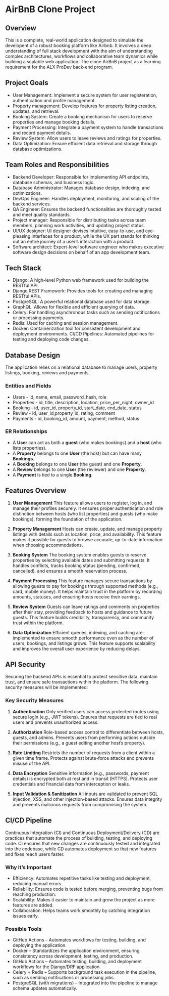 # AirBnB Clone Project
## Overview
This is a complete, real-world application designed to simulate the developent of a robust booking platform like Airbnb. It involves a deep understanding of full stack development with the aim of understanding complex architectures, workflows and collaborative team dynamics while building a scalable web application.
The clone AirBnB project as a learning requirement for the ALX ProDev back-end program.

## Project Goals
- User Management: Implement a secure system for user registeration, authentication and profile management.
- Property management: Develop features for property listing creation, updates, and retrieval.
- Booking System: Create a booking mechanism for users to reserve properties and manage booking details.
- Payment Processing: Integrate a payment system to handle transactions and record payment details.
- Review System: Allow users to leave reviews and ratings for properties.
- Data Optimization: Ensure efficient data retrieval and storage through database optimizations.

## Team Roles and Responsibilities
- Backend Developer: Responsible for implementing API endpoints, database schemas, and business logic.
- Database Administrator: Manages database design, indexing, and optimizations.
- DevOps Engineer: Handles deployment, monitoring, and scaling of the backend services.
- QA Engineer: Ensures the backend functionalities are thoroughly tested and meet quality standards.
- Project manager: Responsible for distributing tasks across team members, planning work activities, and updating project status.
- UI/UX designer: UI designer devises intuitive, easy-to-use, and eye-pleasing interfaces for a product, while the UX part stands for thinking out an entire journey of a user’s interaction with a product.
- Software architect: Expert-level software engineer who makes executive software design decisions on behalf of an app development team.

## Tech Stack
- Django: A high-level Python web framework used for building the RESTful API.
- Django REST Framework: Provides tools for creating and managing RESTful APIs.
- PostgreSQL: A powerful relational database used for data storage.
- GraphQL: Allows for flexible and efficient querying of data.
- Celery: For handling asynchronous tasks such as sending notifications or processing payments.
- Redis: Used for caching and session management.
- Docker: Containerization tool for consistent development and deployment environments. CI/CD Pipelines: Automated pipelines for testing and deploying code changes.

## Database Design
The application relies on a relational database to manage users, property listings, booking, reviews and payments.

### Entities and Fields
- Users - id, name, email, password_hash, role
- Properties - id, title, description, location, price_per_night, owner_id
- Booking - id, user_id, property_id, start_date, end_date, status
- Review - id, user_id,property_id, rating, comment
- Payments - id, booking_id, amount, payment, method, status

### ER Relationships
- A **User** can act as both a **guest** (who makes bookings) and a **host** (who lists properties).  
- A **Property** belongs to one **User** (the host) but can have many **Bookings**.  
- A **Booking** belongs to one **User** (the guest) and one **Property**.  
- A **Review** belongs to one **User** (the reviewer) and one **Property**.  
- A **Payment** is tied to a single **Booking**.

## Features Overview
1. **User Management**
 This feature allows users to register, log in, and manage their profiles securely. It ensures proper authentication and role distinction between hosts (who list properties) and guests (who make bookings), forming the foundation of the application.

2. **Property Management**
 Hosts can create, update, and manage property listings with details such as location, price, and availability. This feature makes it possible for guests to browse accurate, up-to-date information when choosing accommodations.

3. **Booking System**
 The booking system enables guests to reserve properties by selecting available dates and submitting requests. It handles conflicts, tracks booking status (pending, confirmed, cancelled), and ensures a smooth reservation process.

4. **Payment Processing**
 This feature manages secure transactions by allowing guests to pay for bookings through supported methods (e.g., card, mobile money). It helps maintain trust in the platform by recording amounts, statuses, and ensuring hosts receive their earnings.

5. **Review System**
 Guests can leave ratings and comments on properties after their stay, providing feedback to hosts and guidance to future guests. This feature builds credibility, transparency, and community trust within the platform.

6. **Data Optimization**
 Efficient queries, indexing, and caching are implemented to ensure smooth performance even as the number of users, bookings, and listings grows. This feature supports scalability and improves the overall user experience by reducing delays.


## API Security

Securing the backend APIs is essential to protect sensitive data, maintain trust, and ensure safe transactions within the platform. The following security measures will be implemented:

### Key Security Measures

1. **Authentication**
Only verified users can access protected routes using secure login (e.g., JWT tokens).
Ensures that requests are tied to real users and prevents unauthorized access.

2. **Authorization**
Role-based access control to differentiate between hosts, guests, and admins.
Prevents users from performing actions outside their permissions (e.g., a guest editing another host’s property).

3. **Rate Limiting**
Restricts the number of requests from a client within a given time frame.
Protects against brute-force attacks and prevents misuse of the API.

4. **Data Encryption**
Sensitive information (e.g., passwords, payment details) is encrypted both at rest and in transit (HTTPS).
Protects user credentials and financial data from interception or leaks.

5. **Input Validation & Sanitization**
All inputs are validated to prevent SQL injection, XSS, and other injection-based attacks.
Ensures data integrity and prevents malicious requests from compromising the system.


## CI/CD Pipeline

Continuous Integration (CI) and Continuous Deployment/Delivery (CD) are practices that automate the process of building, testing, and deploying code. CI ensures that new changes are continuously tested and integrated into the codebase, while CD automates deployment so that new features and fixes reach users faster.

### Why it’s Important

- Efficiency: Automates repetitive tasks like testing and deployment, reducing manual errors.
- Reliability: Ensures code is tested before merging, preventing bugs from reaching production.
- Scalability: Makes it easier to maintain and grow the project as more features are added.
- Collaboration: Helps teams work smoothly by catching integration issues early.

### Possible Tools

- GitHub Actions – Automates workflows for testing, building, and deploying the application.
- Docker – Standardizes the application environment, ensuring consistency across development, testing, and production.
- GitHub Actions – Automates testing, building, and deployment workflows for the Django/DRF application.
- Celery + Redis – Supports background task execution in the pipeline, such as sending notifications or processing jobs.
- PostgreSQL (with migrations) – Integrated into the pipeline to manage schema updates automatically.
